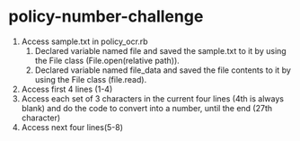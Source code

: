 # policy-number-challenge

1. Access sample.txt in policy_ocr.rb
    1. Declared variable named file and saved the sample.txt to it by using the File class (File.open(relative path)).
    2. Declared variable named file_data and saved the file contents to it by using the File class (file.read).
2. Access first 4 lines (1-4)
3. Access each set of 3 characters in the current four lines (4th is always blank) and do the code to convert into a number, until the end (27th character)
4. Access next four lines(5-8)



